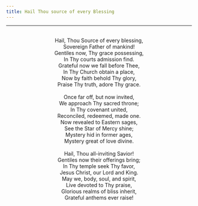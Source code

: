 ```yaml
---
title: Hail Thou source of every Blessing
---
```


---
<center>
<br/>
Hail, Thou Source of every blessing,<br/>
Sovereign Father of mankind!<br/>
Gentiles now, Thy grace possessing,<br/>
In Thy courts admission find.<br/>
Grateful now we fall before Thee,<br/>
In Thy Church obtain a place,<br/>
Now by faith behold Thy glory,<br/>
Praise Thy truth, adore Thy grace.<br/>
<br/>
Once far off, but now invited,<br/>
We approach Thy sacred throne;<br/>
In Thy covenant united,<br/>
Reconciled, redeemed, made one.<br/>
Now revealed to Eastern sages,<br/>
See the Star of Mercy shine;<br/>
Mystery hid in former ages,<br/>
Mystery great of love divine.<br/>
<br/>
Hail, Thou all-inviting Savior!<br/>
Gentiles now their offerings bring;<br/>
In Thy temple seek Thy favor,<br/>
Jesus Christ, our Lord and King.<br/>
May we, body, soul, and spirit,<br/>
Live devoted to Thy praise,<br/>
Glorious realms of bliss inherit,<br/>
Grateful anthems ever raise!<br/>

</center>